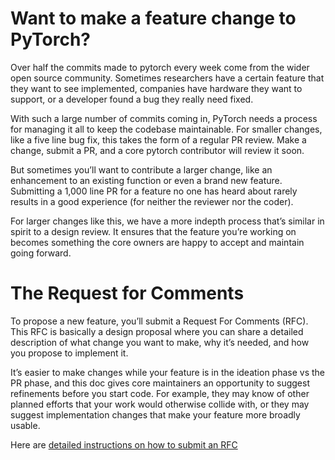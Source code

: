 # Want to make a feature change to PyTorch?
Over half the commits made to pytorch every week come from the wider open source community.  Sometimes researchers have a certain feature that they want to see implemented, companies have hardware they want to support, or a developer found a bug they really need fixed.

With such a large number of commits coming in, PyTorch needs a process for managing it all to keep the codebase maintainable. For smaller changes, like a five line bug fix, this takes the form of a regular PR review.  Make a change, submit a PR, and a core pytorch contributor will review it soon.

But sometimes you’ll want to contribute a larger change, like an enhancement to an existing function or even a brand new feature. Submitting a 1,000 line PR for a feature no one has heard about rarely results in a good experience (for neither the reviewer nor the coder).

For larger changes like this, we have a more indepth process that’s similar in spirit to a design review. It ensures that the feature you’re working on becomes something the core owners are happy to accept and maintain going forward.

# The Request for Comments
To propose a new feature, you’ll submit a Request For Comments (RFC).  This RFC is basically a design proposal where you can share a detailed description of what change you want to make, why it’s needed, and how you propose to implement it.

It’s easier to make changes while your feature is in the ideation phase vs the PR phase, and this doc gives core maintainers an opportunity to suggest refinements before you start code.  For example, they may know of other planned efforts that your work would otherwise collide with, or they may suggest implementation changes that make your feature more broadly usable.

Here are [detailed instructions on how to submit an RFC](https://github.com/pytorch/rfcs/blob/master/README.md)